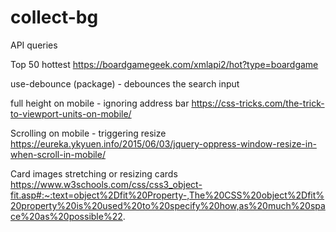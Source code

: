 # collect-bg

API queries

Top 50 hottest
https://boardgamegeek.com/xmlapi2/hot?type=boardgame

use-debounce (package) - debounces the search input


full height on mobile - ignoring address bar
https://css-tricks.com/the-trick-to-viewport-units-on-mobile/

Scrolling on mobile - triggering resize
https://eureka.ykyuen.info/2015/06/03/jquery-oppress-window-resize-in-when-scroll-in-mobile/

Card images stretching or resizing cards
https://www.w3schools.com/css/css3_object-fit.asp#:~:text=object%2Dfit%20Property-,The%20CSS%20object%2Dfit%20property%20is%20used%20to%20specify%20how,as%20much%20space%20as%20possible%22.